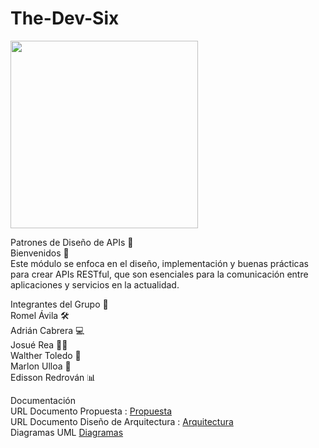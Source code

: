 # The-Dev-Six
<img src="https://github.com/user-attachments/assets/406ad5b4-e37e-4ea3-9452-55e366f83f88" width="300"/>


Patrones de Diseño de APIs 🚀  
Bienvenidos 👋  
Este módulo se enfoca en el diseño, implementación y buenas prácticas para crear APIs RESTful, que son   esenciales para la comunicación entre aplicaciones y servicios en la actualidad.  

Integrantes del Grupo 👥  
Romel Ávila 🛠️  
Adrián Cabrera 💻  
Josué Rea 🧑‍💼  
Walther Toledo 🎯  
Marlon Ulloa 🚀  
Edisson Redrován 📊  

Documentación  
URL Documento Propuesta : [Propuesta](https://estliveupsedu-my.sharepoint.com/:w:/g/personal/lcabrerab_est_ups_edu_ec/ETjPmUg_DVtBt5otx9wWA_4BGJHMk7QbgAI08pTKpX8Qhw?e=ObN2e7)  
URL Documento Diseño de Arquitectura : [Arquitectura](https://estliveupsedu-my.sharepoint.com/:w:/g/personal/lcabrerab_est_ups_edu_ec/Eazf2BVK4m5Ntq8D8-1nXKMBfEw2O1jvKtHCKPJJcDFgbA?e=Qifbln)  
Diagramas UML  [Diagramas](https://app.diagrams.net/#G1EWR_t3sXsRCJhT4_rEFIWGWSIc8Jgaqy#%7B%22pageId%22%3A%22IrDkmaDeTQ_6wxFP4Gzw%22%7D)   


